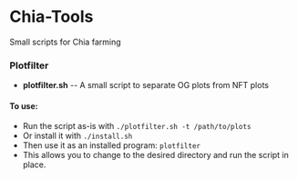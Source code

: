 # Chia-Tools

Small scripts for Chia farming

### Plotfilter

* **plotfilter.sh** -- A small script to separate OG plots from NFT plots

#### To use:

* Run the script as-is with `./plotfilter.sh -t /path/to/plots`
* Or install it with `./install.sh`
 * Then use it as an installed program: `plotfilter`
 * This allows you to change to the desired directory and run the script in place.
